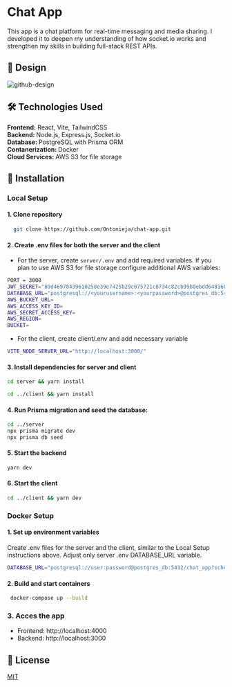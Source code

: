 <h1>Chat App</h1>  

This app is a chat platform for real-time messaging and media sharing. I developed it to deepen my understanding of how socket.io works and strengthen my skills in building full-stack REST APIs. 

<h2>🚀 Design </h2> 

![github-design](https://github.com/user-attachments/assets/3087b389-07f2-4f9a-a8f0-518e462fcde8)

<h2>🛠️ Technologies Used</h2>
<b>Frontend:</b> React, Vite, TailwindCSS<br>
<b>Backend: </b> Node.js, Express.js, Socket.io<br>
<b>Database: </b> PostgreSQL with Prisma ORM<br>
<b>Contanerization: </b> Docker<br>
<b>Cloud Services: </b> AWS S3 for file storage<br>

<h2>🔧 Installation</h2>

<h3>Local Setup</h3>

<h4>1. Clone repository</h4>

 ```bash
   git clone https://github.com/Ontonieja/chat-app.git
```

<h4>2. Create .env files for both the server and the client</h4>

- For the server, create `server/.env` and add required variables. If you plan to use AWS S3 for file storage configure additional AWS variables:
```bash
PORT = 3000
JWT_SECRET="80d46978439610258e39e7425b29c075721c8734c82cb99b0ebdd64816be6355f80d93070de9bd43372e4b1393722554d17103daaca5dbf975d2237067d016198c2da9dfbc5813335d5c5b7803a79856f6191ead0ddc8cfdcb9310d405090718731501bc25b7de0c3859665876f6cfd668f1a41f6873873f7716de837a521651"
DATABASE_URL="postgresql://<yourusername>:<yourpassword>@postgres_db:5432/<databasename>?schema=public"
AWS_BUCKET_URL=
AWS_ACCESS_KEY_ID=
AWS_SECRET_ACCESS_KEY=
AWS_REGION=
BUCKET=
```
 - For the client, create client/.env and add necessary variable
```bash
VITE_NODE_SERVER_URL="http://localhost:3000/"
```

<h4>3. Install dependencies for server and client</h4>

```bash
cd server && yarn install
```
```bash
cd ../client && yarn install
```
<h4>4. Run Prisma migration and seed the database:</h4>

 ```bash
cd ../server
npx prisma migrate dev
npx prisma db seed
```

<h4>5. Start the backend</h4>

 ```bash
 yarn dev
```

<h4>6. Start the client</h4>

 ```bash
cd ../client && yarn dev
```

<h3>Docker Setup</h3>

<h4>1. Set up environment variables</h4>
Create .env files for the server and the client, similar to the Local Setup instructions above. Adjust only server .env DATABASE_URL variable. 

```bash
DATABASE_URL="postgresql://user:password@postgres_db:5432/chat_app?schema=public"
```

<h4>2. Build and start containers</h4>

 ```bash
  docker-compose up --build
```

<h3>3. Acces the app</h3>
<ul>
  <li>Frontend: http://localhost:4000</li>
  <li>Backend: http://localhost:3000</li>
</ul>

<h2>📄 License </h2>
<a href="https://choosealicense.com/licenses/mit/">MIT</a>
